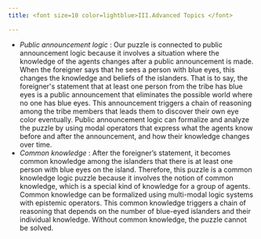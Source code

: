 ```yaml
---
title: <font size=10 color=lightblue>III.Advanced Topics </font>

---
```

- *Public announcement logic* : Our puzzle is connected to public announcement logic because it involves a situation where the knowledge of the agents changes after a public announcement is made. When the foreigner says that he sees a person with blue eyes, this changes the knowledge and beliefs of the islanders. That is to say, the foreigner's statement that at least one person from the tribe has blue eyes is a public announcement that eliminates the possible world where no one has blue eyes. This announcement triggers a chain of reasoning among the tribe members that leads them to discover their own eye color eventually. Public announcement logic can formalize and analyze the puzzle by using modal operators that express what the agents know before and after the announcement, and how their knowledge changes over time.
- *Common knowledge* : After the foreigner’s statement, it becomes common knowledge among the islanders that there is at least one person with blue eyes on the island. Therefore, this puzzle is a common knowledge logic puzzle because it involves the notion of common knowledge, which is a special kind of knowledge for a group of agents. Common knowledge can be formalized using multi-modal logic systems with epistemic operators. This common knowledge triggers a chain of reasoning that depends on the number of blue-eyed islanders and their individual knowledge. Without common knowledge, the puzzle cannot be solved.

